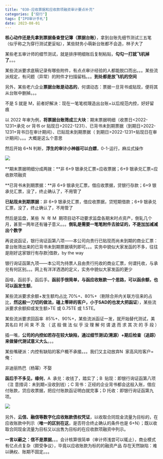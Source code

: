 ```yaml
---
title: "030-应收票据和应收款项融资审计要点补充"
categories: ["投行"]
tags: ["IPO审计手札"]
date: 2023-08-01
---
```

**核心动作还是先拿到票据备查登记簿（票据台账）**，拿到台账先细节测试三五笔（似乎称之为穿行测试更妥帖），某些财务小萌新台账都不会造，林子大了

某些老五审计师的细节测试，就是排序明细账后复制粘贴，**勾勾一打就飞机掉了**。。。

某些流派要求底稿记录有哪些附件，有点点审计经验的人都能脱口而出。。。某些流派规定，有问题（异常）的附件才扫描留档。。。**到处都是放飞机的空间**

另外，某些老六企业**票据台账是动态的**，何谓动态：票据一旦背书或贴现，便将其从台账中删掉。。。

不是 S 就是 M，前者好解决：现在一笔笔梳理造出台账+以后规范内控，好好留痕

以 2022 年审为例，**将票据台账筛成三大块**：期末票据明细（收票日<2022-1231+承兑 or 背书 or 贴现日>2022-1231）、已背书未到期票据（到期日>2022-1231+背书日在审计期间）、已贴现未到期票据（ 到期日>2022-1231+贴现日在审计期间）。。。大概是这么个意思

然后开始 6+N 判断，**浮生的审计小神器可以白嫖**，0-1-运行，麻瓜式操作

![](https://cdn.staticaly.com/gh/richffan/img@main/obsidian/IPO/030-应收票据和应收款项融资审计要点补充_1.webp) 

**期末票据明细分成两拨：**非 6+9 银承兑汇票=应收票据；6+9 银承兑汇票=应收款项融资

**已背书未到期票据：**非 6+9 银承兑汇票，借应收票据，贷银行存款；6+9 银承兑汇票，没了，终止确认了，不用管了

**已贴现未到期票据**：非 6+9 银承兑汇票，借应收票据，贷短期借款；6+9 银承兑汇票，没了，终止确认了，不用管了

然后是监盘，某些  N  年 M  期项目动不动要求监盘各期末时点资产，倒轧几个月，甚至一两年还有锤子意义。。。**倒轧是需要一笔笔附件去验证的，不是加加减减出个数字**

再说说函证，银行询证函第八项——本公司向贵行已贴现而尚未到期的商业汇票：拿台账筛出来的已背书未到期票据填列即可。。。实务中貌似大家发函的不多，往往是刚好这家银行有存款|借款，by the way

银行询证函第九项——本公司为持票人且由贵行托收的商业汇票，何谓托收，与承兑有何区别。。。网上有洋洋洒洒的定义，实务中貌似大家发函的更少

函啥，函前手，函后手。**函前手很简单，与函应收账款一个思路，可以函余额，也可以函发生额**，

某些流派要求余额+发生额均占比 70%+、80%+（剔除合并内关联方往来的占比，**然这般一刀切的做法，碰上零碎的客户，小于SAD的也发大把函证**），某些流派要求余额抑或发生额>TE 或 0.75TE 或 1.5TE。

某些流派要求回函率  85%+、90%+，某些流派函证一发，就开始替代测试，美其名曰 时 间 来 不 及 （ 这 般 做 法 似 乎 没 理 解 何 谓 退 而 求 其 次 的 手 段 ）

插一嘴，**公司的内控如若存在较大缺陷，通过细节测试(溯源）+期后检查（追踪）来做替代测试意义大么**。。。

某些嘴硬派：内控有缺陷的客户概不承接。。。我们又主动放弃N  家高风险客户=俺：

非迪丽热巴（杨幂）不娶

**函后手不多见，缘何**，A  承兑：收钱了，踏实了；B  贴现：即银行询证函第八项（注 意措词：未到期=没收到钱）；C 背书：正经的企业背书都会这般入账，借应付账款，贷应收票据，把应付账款函证明白就完事；D 托收：即银行询证函第九项。

![](https://cdn.staticaly.com/gh/richffan/img@main/obsidian/IPO/030-应收票据和应收款项融资审计要点补充_2.webp) 

另外，**云信、融信等数字化应收账款债权凭证**，以收取合同现金流量为目标的，在应收账款中列示（**唯一的区别在这**，是否符合终止确认的条件也是 6+N）；既以收取合同现金流量为目标又以出售为目标的在应收款项融资中列示。

**一言以蔽之：信不是票据**。。。会计核算很简单（审计师浅尝可以辄止），商业模式有亿点点复杂（颇受争议），毕竟以应收账款为标的的融资产品 存在天然缺陷：难以确权、账期不固定。。。
